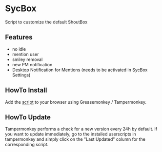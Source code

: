 # SycBox

Script to customize the default ShoutBox

## Features
* no idle
* mention user
* smiley removal
* new PM notification
* Desktop Notification for Mentions (needs to be activated in SycBox Settings)

## HowTo Install

Add the [script](https://github.com/epvpsyc/SycBox/raw/master/SycBox.user.js) to your browser using Greasemonkey / Tampermonkey.

## HowTo Update

Tampermonkey performs a check for a new version every 24h by default.
If you want to update immediately, go to the installed userscripts in tampermonkey and simply click on the "Last Updated" column for the corresponding script.